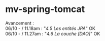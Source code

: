 mv-spring-tomcat
================

Avancement : <br>
06/10 - /  11.18am : "<i>4.5 Les entités JPA</i>" OK <br>
06/10 - /  11.27am : "<i>4.6 La couche [DAO]</i>" OK<br>
